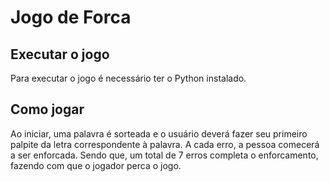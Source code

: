 # Jogo de Forca

## Executar o jogo

Para executar o jogo é necessário ter o Python instalado.

## Como jogar

Ao iniciar, uma palavra é sorteada e o usuário deverá fazer seu primeiro palpite da letra correspondente à palavra.
A cada erro, a pessoa comecerá a ser enforcada. Sendo que, um total de 7 erros completa o enforcamento, fazendo com que o jogador perca o jogo.
